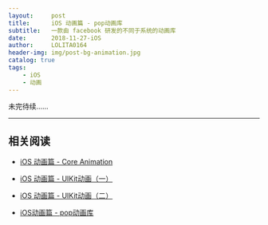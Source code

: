 ```yaml
---
layout:     post
title:      iOS 动画篇 - pop动画库
subtitle:   一款由 facebook 研发的不同于系统的动画库
date:       2018-11-27-iOS 
author:     LOLITA0164
header-img: img/post-bg-animation.jpg
catalog: true
tags: 
    - iOS
    - 动画
---
```


未完待续……


---

## 相关阅读

- [iOS 动画篇 - Core Animation](http://luoliang.online/2018/11/19/iOS-%E5%8A%A8%E7%94%BB%E7%AF%87-Core-Animation/)

- [iOS 动画篇 - UIKit动画（一）](http://luoliang.online/2018/11/27/iOS-%E5%8A%A8%E7%94%BB%E7%AF%87-UIKit%E5%8A%A8%E7%94%BB/)

- [iOS 动画篇 - UIKit动画（二）](http://luoliang.online/2018/11/27/iOS-%E5%8A%A8%E7%94%BB%E7%AF%87-UIViewPropertyAnimator/)

- [iOS动画篇 - pop动画库](http://luoliang.online/2018/11/27/iOS-%E5%8A%A8%E7%94%BB%E7%AF%87-pop%E5%8A%A8%E7%94%BB%E5%BA%93/)































